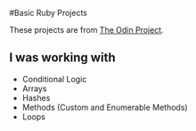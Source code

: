 #Basic Ruby Projects

These projects are from [The Odin Project](https://www.theodinproject.com).

## I was working with
* Conditional Logic
* Arrays
* Hashes
* Methods (Custom and Enumerable Methods)
* Loops
